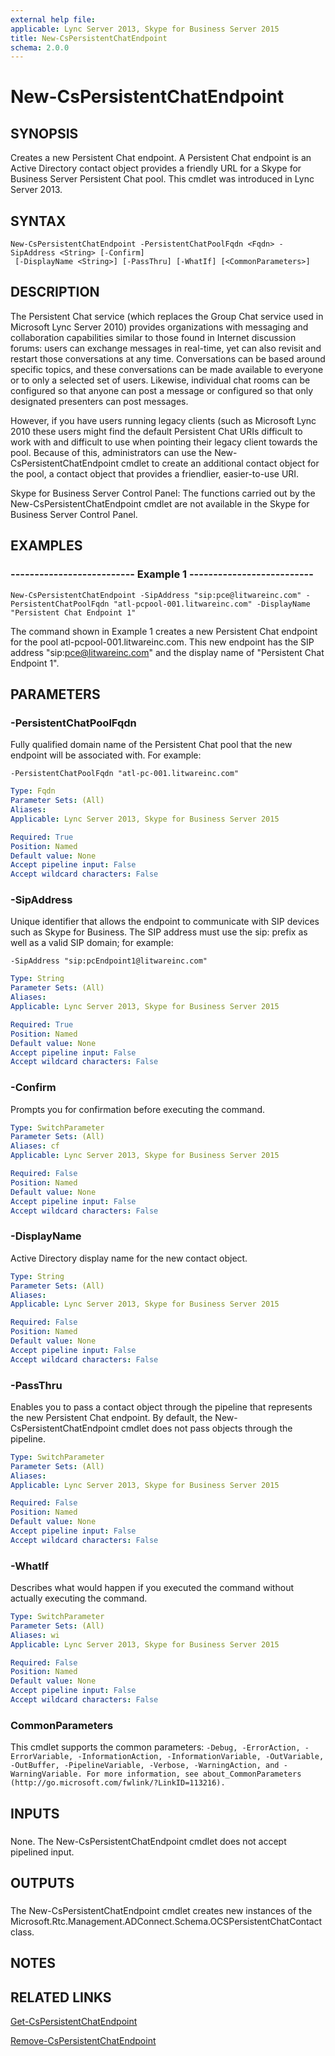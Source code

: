 ```yaml
---
external help file: 
applicable: Lync Server 2013, Skype for Business Server 2015
title: New-CsPersistentChatEndpoint
schema: 2.0.0
---
```


# New-CsPersistentChatEndpoint

## SYNOPSIS

Creates a new Persistent Chat endpoint.
A Persistent Chat endpoint is an Active Directory contact object provides a friendly URL for a Skype for Business Server Persistent Chat pool.
This cmdlet was introduced in Lync Server 2013.



## SYNTAX

```
New-CsPersistentChatEndpoint -PersistentChatPoolFqdn <Fqdn> -SipAddress <String> [-Confirm]
 [-DisplayName <String>] [-PassThru] [-WhatIf] [<CommonParameters>]
```

## DESCRIPTION

The Persistent Chat service (which replaces the Group Chat service used in Microsoft Lync Server 2010) provides organizations with messaging and collaboration capabilities similar to those found in Internet discussion forums: users can exchange messages in real-time, yet can also revisit and restart those conversations at any time.
Conversations can be based around specific topics, and these conversations can be made available to everyone or to only a selected set of users.
Likewise, individual chat rooms can be configured so that anyone can post a message or configured so that only designated presenters can post messages.

However, if you have users running legacy clients (such as Microsoft Lync 2010 these users might find the default Persistent Chat URIs difficult to work with and difficult to use when pointing their legacy client towards the pool.
Because of this, administrators can use the New-CsPersistentChatEndpoint cmdlet to create an additional contact object for the pool, a contact object that provides a friendlier, easier-to-use URI.

Skype for Business Server Control Panel: The functions carried out by the New-CsPersistentChatEndpoint cmdlet are not available in the Skype for Business Server Control Panel.



## EXAMPLES

### -------------------------- Example 1 -------------------------- 
```
New-CsPersistentChatEndpoint -SipAddress "sip:pce@litwareinc.com" -PersistentChatPoolFqdn "atl-pcpool-001.litwareinc.com" -DisplayName "Persistent Chat Endpoint 1"
```

The command shown in Example 1 creates a new Persistent Chat endpoint for the pool atl-pcpool-001.litwareinc.com.
This new endpoint has the SIP address "sip:pce@litwareinc.com" and the display name of "Persistent Chat Endpoint 1".



## PARAMETERS

### -PersistentChatPoolFqdn
Fully qualified domain name of the Persistent Chat pool that the new endpoint will be associated with.
For example:

`-PersistentChatPoolFqdn "atl-pc-001.litwareinc.com"`

```yaml
Type: Fqdn
Parameter Sets: (All)
Aliases: 
Applicable: Lync Server 2013, Skype for Business Server 2015

Required: True
Position: Named
Default value: None
Accept pipeline input: False
Accept wildcard characters: False
```

### -SipAddress

Unique identifier that allows the endpoint to communicate with SIP devices such as Skype for Business.
The SIP address must use the sip: prefix as well as a valid SIP domain; for example:

`-SipAddress "sip:pcEndpoint1@litwareinc.com"`



```yaml
Type: String
Parameter Sets: (All)
Aliases: 
Applicable: Lync Server 2013, Skype for Business Server 2015

Required: True
Position: Named
Default value: None
Accept pipeline input: False
Accept wildcard characters: False
```

### -Confirm
Prompts you for confirmation before executing the command.

```yaml
Type: SwitchParameter
Parameter Sets: (All)
Aliases: cf
Applicable: Lync Server 2013, Skype for Business Server 2015

Required: False
Position: Named
Default value: None
Accept pipeline input: False
Accept wildcard characters: False
```

### -DisplayName
Active Directory display name for the new contact object.

```yaml
Type: String
Parameter Sets: (All)
Aliases: 
Applicable: Lync Server 2013, Skype for Business Server 2015

Required: False
Position: Named
Default value: None
Accept pipeline input: False
Accept wildcard characters: False
```

### -PassThru
Enables you to pass a contact object through the pipeline that represents the new Persistent Chat endpoint.
By default, the New-CsPersistentChatEndpoint cmdlet does not pass objects through the pipeline.

```yaml
Type: SwitchParameter
Parameter Sets: (All)
Aliases: 
Applicable: Lync Server 2013, Skype for Business Server 2015

Required: False
Position: Named
Default value: None
Accept pipeline input: False
Accept wildcard characters: False
```

### -WhatIf
Describes what would happen if you executed the command without actually executing the command.

```yaml
Type: SwitchParameter
Parameter Sets: (All)
Aliases: wi
Applicable: Lync Server 2013, Skype for Business Server 2015

Required: False
Position: Named
Default value: None
Accept pipeline input: False
Accept wildcard characters: False
```

### CommonParameters
This cmdlet supports the common parameters: `-Debug, -ErrorAction, -ErrorVariable, -InformationAction, -InformationVariable, -OutVariable, -OutBuffer, -PipelineVariable, -Verbose, -WarningAction, and -WarningVariable. For more information, see about_CommonParameters (http://go.microsoft.com/fwlink/?LinkID=113216).`

## INPUTS

###  
None.
The New-CsPersistentChatEndpoint cmdlet does not accept pipelined input.

## OUTPUTS

###  
The New-CsPersistentChatEndpoint cmdlet creates new instances of the Microsoft.Rtc.Management.ADConnect.Schema.OCSPersistentChatContact class.

## NOTES

## RELATED LINKS

[Get-CsPersistentChatEndpoint](Get-CsPersistentChatEndpoint.md)

[Remove-CsPersistentChatEndpoint](Remove-CsPersistentChatEndpoint.md)
